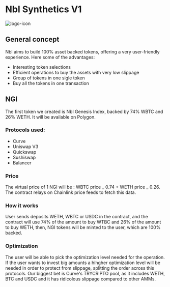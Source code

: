 # Nbl Synthetics V1
![logo-icon](https://avatars.githubusercontent.com/u/116947655?s=200&v=4)
## General concept

Nbl aims to build 100% asset backed tokens, offering a very user-friendly experience. Here some of the advantages:

- Interesting token selections
- Efficient operations to buy the assets with very low slippage
- Group of tokens in one sigle token
- Buy all the tokens in one transaction

## NGI

The first token we created is Nbl Genesis Index, backed by 74% WBTC and 26% WETH. It will be available on Polygon.

### Protocols used:

- Curve
- Uniswap V3
- Quickswap
- Sushiswap
- Balancer

### Price

The virtual price of 1 NGI will be : WBTC price _ 0.74 + WETH price _ 0.26. The contract relays on Chainlink price feeds to fetch this data.

### How it works

User sends deposits WETH, WBTC or USDC in the contract, and the contract will use 74% of the amount to buy WTBC and 26% of the amount to buy WETH, then, NGI tokens will be minted to the user, which are 100% backed.

### Optimization

The user will be able to pick the optimization level needed for the operation. If the user wants to invest big amounts a hihgher optimization level will be needed in order to protect from slippage, splitting the order across this protocols. Our biggest bet is Curve's TRYCRIPTO pool, as it includes WETH, BTC and USDC and it has ridicolous slippage compared to other AMMs.
